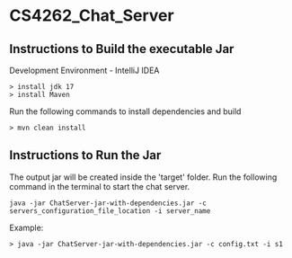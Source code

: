 # CS4262_Chat_Server

## Instructions to Build the executable Jar

Development Environment - IntelliJ IDEA

	> install jdk 17
	> install Maven

Run the following commands to install dependencies and build

	> mvn clean install

## Instructions to Run the Jar

The output jar will be created inside the 'target' folder. Run the following command in the terminal to start the chat server.

    java -jar ChatServer-jar-with-dependencies.jar -c servers_configuration_file_location -i server_name

Example:

	> java -jar ChatServer-jar-with-dependencies.jar -c config.txt -i s1 